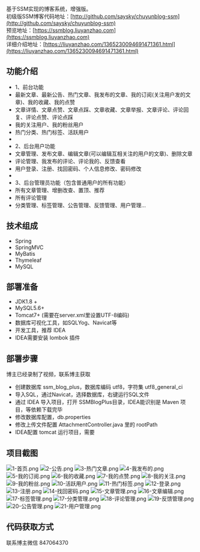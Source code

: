 基于SSM实现的博客系统，增强版。<br/>
初级版SSM博客代码地址：[http://github.com/saysky/chuyunblog-ssm](http://github.com/saysky/chuyunblog-ssm) <br/>
预览地址：[https://ssmblog.liuyanzhao.com](https://ssmblog.liuyanzhao.com) <br/>
详细介绍地址：[https://liuyanzhao.com/1365230094691471361.html](https://liuyanzhao.com/1365230094691471361.html) <br/>


## 功能介绍
- 1、前台功能
- 最新文章、最新公告、热门文章、我发布的文章、我的订阅(关注用户发的文章)、我的收藏、我的点赞
- 文章详情、文章点赞、文章点踩、文章收藏、文章举报、文章评论、评论回复、评论点赞、评论点踩
- 我的关注用户、我的粉丝用户
- 热门分类、热门标签、活跃用户
- 
- 2、后台用户功能
- 文章管理、发布文章、编辑文章(可以编辑互相关注的用户的文章)、删除文章
- 评论管理、我发布的评论、评论我的、反馈查看
- 用户登录、注册、找回密码、个人信息修改、密码修改
- 
- 3、后台管理员功能（包含普通用户的所有功能）
- 所有文章管理、增删改查、置顶、推荐
- 所有评论管理
- 分类管理、标签管理、公告管理、反馈管理、用户管理...


## 技术组成
- Spring
- SpringMVC
- MyBatis
- Thymeleaf
- MySQL

## 部署准备
- JDK1.8 +
- MySQL5.6+
- Tomcat7+  (需要在server.xml里设置UTF-8编码)
- 数据库可视化工具，如SQLYog、Navicat等
- 开发工具，推荐 IDEA
- IDEA需要安装 lombok 插件


## 部署步骤
博主已经录制了视频，联系博主获取

- 创建数据库 ssm_blog_plus，数据库编码 utf8，字符集 utf8_general_ci
- 导入SQL，通过Navicat，选择数据库，右键运行SQL文件
- 通过 IDEA 导入项目，打开 SSMBlogPlus目录，IDEA能识别是 Maven 项目，等依赖下载完毕
- 修改数据库配置，db.properties
- 修改上传文件配置 AttachmentController.java 里的 rootPath
- IDEA配置 tomcat 运行项目，需要

## 项目截图
![1-首页.png](img/1-首页.png)
![2-公告.png](img/2-公告.png)
![3-热门文章.png](img/3-热门文章.png)
![4-我发布的.png](img/4-我发布的.png)
![5-我的订阅.png](img/5-我的订阅.png)
![6-我的收藏.png](img/6-我的收藏.png)
![7-我的点赞.png](img/7-我的点赞.png)
![8-我的关注.png](img/8-我的关注.png)
![9-我的粉丝.png](img/9-我的粉丝.png)
![10-活跃用户.png](img/10-活跃用户.png)
![11-热门标签.png](img/11-热门标签.png)
![12-登录.png](img/12-登录.png)
![13-注册.png](img/13-注册.png)
![14-找回密码.png](img/14-找回密码.png)
![15-文章管理.png](img/15-文章管理.png)
![16-文章编辑.png](img/16-文章编辑.png)
![17-标签管理.png](img/17-标签管理.png)
![17-分类管理.png](img/17-分类管理.png)
![18-评论管理.png](img/18-评论管理.png)
![19-反馈管理.png](img/19-反馈管理.png)
![20-公告管理.png](img/20-公告管理.png)
![21-用户管理.png](img/21-用户管理.png)


## 代码获取方式
联系博主微信 847064370


